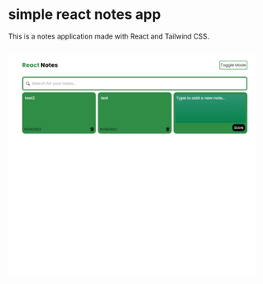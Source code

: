 # simple react notes app

This is a notes application made with React and Tailwind CSS.

##

![Screenshot](./Screenshot.png)
